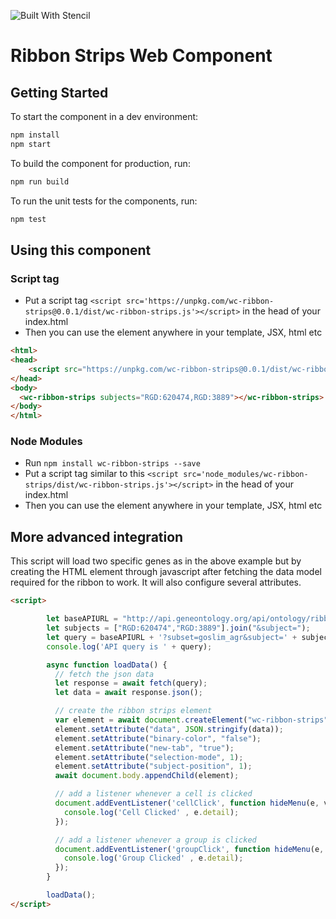![Built With Stencil](https://img.shields.io/badge/-Built%20With%20Stencil-16161d.svg?logo=data%3Aimage%2Fsvg%2Bxml%3Bbase64%2CPD94bWwgdmVyc2lvbj0iMS4wIiBlbmNvZGluZz0idXRmLTgiPz4KPCEtLSBHZW5lcmF0b3I6IEFkb2JlIElsbHVzdHJhdG9yIDE5LjIuMSwgU1ZHIEV4cG9ydCBQbHVnLUluIC4gU1ZHIFZlcnNpb246IDYuMDAgQnVpbGQgMCkgIC0tPgo8c3ZnIHZlcnNpb249IjEuMSIgaWQ9IkxheWVyXzEiIHhtbG5zPSJodHRwOi8vd3d3LnczLm9yZy8yMDAwL3N2ZyIgeG1sbnM6eGxpbms9Imh0dHA6Ly93d3cudzMub3JnLzE5OTkveGxpbmsiIHg9IjBweCIgeT0iMHB4IgoJIHZpZXdCb3g9IjAgMCA1MTIgNTEyIiBzdHlsZT0iZW5hYmxlLWJhY2tncm91bmQ6bmV3IDAgMCA1MTIgNTEyOyIgeG1sOnNwYWNlPSJwcmVzZXJ2ZSI%2BCjxzdHlsZSB0eXBlPSJ0ZXh0L2NzcyI%2BCgkuc3Qwe2ZpbGw6I0ZGRkZGRjt9Cjwvc3R5bGU%2BCjxwYXRoIGNsYXNzPSJzdDAiIGQ9Ik00MjQuNywzNzMuOWMwLDM3LjYtNTUuMSw2OC42LTkyLjcsNjguNkgxODAuNGMtMzcuOSwwLTkyLjctMzAuNy05Mi43LTY4LjZ2LTMuNmgzMzYuOVYzNzMuOXoiLz4KPHBhdGggY2xhc3M9InN0MCIgZD0iTTQyNC43LDI5Mi4xSDE4MC40Yy0zNy42LDAtOTIuNy0zMS05Mi43LTY4LjZ2LTMuNkgzMzJjMzcuNiwwLDkyLjcsMzEsOTIuNyw2OC42VjI5Mi4xeiIvPgo8cGF0aCBjbGFzcz0ic3QwIiBkPSJNNDI0LjcsMTQxLjdIODcuN3YtMy42YzAtMzcuNiw1NC44LTY4LjYsOTIuNy02OC42SDMzMmMzNy45LDAsOTIuNywzMC43LDkyLjcsNjguNlYxNDEuN3oiLz4KPC9zdmc%2BCg%3D%3D&colorA=16161d&style=flat-square)

# Ribbon Strips Web Component

## Getting Started

To start the component in a dev environment:
```bash
npm install
npm start
```

To build the component for production, run:

```bash
npm run build
```

To run the unit tests for the components, run:

```bash
npm test
```

## Using this component

### Script tag

- Put a script tag  `<script src='https://unpkg.com/wc-ribbon-strips@0.0.1/dist/wc-ribbon-strips.js'></script>` in the head of your index.html
- Then you can use the element anywhere in your template, JSX, html etc

```html
<html>
<head>
    <script src="https://unpkg.com/wc-ribbon-strips@0.0.1/dist/wc-ribbon-strips.js"/>
</head>
<body>
  <wc-ribbon-strips subjects="RGD:620474,RGD:3889"></wc-ribbon-strips>
</body>
</html>
```

### Node Modules
- Run `npm install wc-ribbon-strips --save`
- Put a script tag similar to this `<script src='node_modules/wc-ribbon-strips/dist/wc-ribbon-strips.js'></script>` in the head of your index.html
- Then you can use the element anywhere in your template, JSX, html etc

## More advanced integration

This script will load two specific genes as in the above example but by creating the HTML element through javascript after fetching the data model required for the ribbon to work. It will also configure several attributes.

```html
<script>

        let baseAPIURL = "http://api.geneontology.org/api/ontology/ribbon/";
        let subjects = ["RGD:620474","RGD:3889"].join("&subject=");
        let query = baseAPIURL + '?subset=goslim_agr&subject=' + subjects;
        console.log('API query is ' + query);

        async function loadData() {
          // fetch the json data
          let response = await fetch(query);
          let data = await response.json();

          // create the ribbon strips element
          var element = await document.createElement("wc-ribbon-strips");
          element.setAttribute("data", JSON.stringify(data));
          element.setAttribute("binary-color", "false");
          element.setAttribute("new-tab", "true");
          element.setAttribute("selection-mode", 1);
          element.setAttribute("subject-position", 1);
          await document.body.appendChild(element);

          // add a listener whenever a cell is clicked
          document.addEventListener('cellClick', function hideMenu(e, v) {
            console.log('Cell Clicked' , e.detail);
          });

          // add a listener whenever a group is clicked
          document.addEventListener('groupClick', function hideMenu(e, v) {
            console.log('Group Clicked' , e.detail);
          });
        }

        loadData();
</script>
```